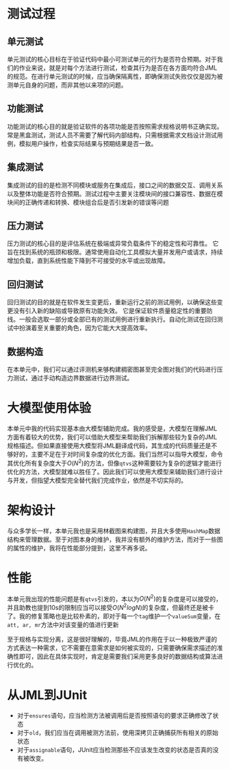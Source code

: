 # 测试过程

## 单元测试

单元测试的核心目标在于验证代码中最小可测试单元的行为是否符合预期。对于我们的作业来说，就是对每个方法进行测试，检查其行为是否在各方面均符合JML的规范。在进行单元测试的时候，应当确保隔离性，即确保测试失败仅仅是因为被测单元自身的问题，而非其他以来项的问题。

## 功能测试

功能测试的核心目的就是验证软件的各项功能是否按照需求规格说明书正确实现。 常是黑盒测试，测试人员不需要了解代码内部结构，只需根据需求文档设计测试用例，模拟用户操作，检查实际结果与预期结果是否一致。

## 集成测试

集成测试的目的是检测不同模块或服务在集成后，接口之间的数据交互、调用关系以及整体功能是否符合预期。测试过程中主要关注模块间的接口兼容性、数据在模块间的正确传递和转换、模块组合后是否引发新的错误等问题

## 压力测试

压力测试的核心目的是评估系统在极端或异常负载条件下的稳定性和可靠性。 它旨在找到系统的瓶颈和极限。通常使用自动化工具模拟大量并发用户或请求，持续增加负载，直到系统性能下降到不可接受的水平或出现故障。

## 回归测试

回归测试的目的就是在软件发生变更后，重新运行之前的测试用例，以确保这些变更没有引入新的缺陷或导致原有功能失效。 它是保证软件质量稳定性的重要防线。一般会选取一部分或全部已有的测试用例进行重新执行。自动化测试在回归测试中扮演着至关重要的角色，因为它能大大提高效率。

## 数据构造

在本单元中，我们可以通过评测机来够构建稠密图甚至完全图对我们的代码进行压力测试，通过手动构造边界数据进行边界测试。

# 大模型使用体验

本单元中我的代码实现基本由大模型辅助完成。我的感受是，大模型在理解JML方面有着较大的优势，我们可以借助大模型来帮助我们拆解那些较为复杂的JML规格描述。但如果直接使用大模型将JML翻译成代码，其生成的代码质量还是不够好的，主要不足在于对时间复杂度的优化方面。我们当然可以指导大模型，命令其优化所有复杂度大于$O(N^2)$的方法，但像`qtvs`这种需要较为复杂的逻辑才能进行优化的方法，大模型就难以胜任了。因此我们可以使用大模型来辅助我们进行设计与开发，但指望大模型完全替代我们完成作业，依然是不切实际的。

# 架构设计

与众多学长一样，本单元我也是采用林截图来构建图，并且大多使用`HashMap`数据结构来管理数据。至于对图本身的维护，我并没有额外的维护方法，而对于一些图的属性的维护，我将在性能部分提到，这里不再多说。

# 性能

本单元我出现的性能问题是有`qtvs`引发的，本以为$O(N^2)$的复杂度是可以接受的，并且助教也提到10s的限制应当可以接受$O(N^2logN)$的复杂度，但最终还是被卡了。我的修复策略也是比较朴素的，即对于每一个`tag`维护一个`valueSum`变量，在`att, ar, mr`方法中对该变量的值进行更新

至于规格与实现分离，这是很好理解的，毕竟JML的作用在于以一种极致严谨的方式表达一种需求，它不需要在意需求是如何被实现的，只需要确保需求描述的准确性即可，因此在具体实现时，肯定是需要我们采用更多良好的数据结构或算法进行优化的。

# 从JML到JUnit

- 对于`ensures`语句，应当检测方法被调用后是否按照语句的要求正确修改了状态
- 对于`old`，我们应当在调用被测方法前，使用深拷贝正确捕获所有相关的原始状态
- 对于`assignable`语句，JUnit应当检测那些不应该发生改变的状态是否真的没有被改变。